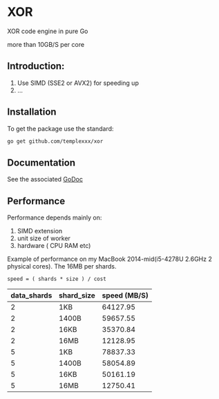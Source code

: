 # XOR

XOR code engine in pure Go

more than 10GB/S per core

## Introduction:

1. Use SIMD (SSE2 or AVX2) for speeding up
2. ...

## Installation
To get the package use the standard:
```bash
go get github.com/templexxx/xor
```

## Documentation

See the associated [GoDoc](http://godoc.org/github.com/templexxx/xor)


## Performance

Performance depends mainly on:

1. SIMD extension
2. unit size of worker
3. hardware ( CPU RAM etc)

Example of performance on my MacBook 2014-mid(i5-4278U 2.6GHz 2 physical cores). The 16MB per shards.
```
speed = ( shards * size ) / cost
```
| data_shards    | shard_size |speed (MB/S) |
|----------|----|-----|
| 2       |1KB|64127.95  |
|2|1400B|59657.55|
|2|16KB|35370.84|
| 2       | 16MB|12128.95 |
| 5       |1KB| 78837.33 |
|5|1400B|58054.89|
|5|16KB|50161.19|
|5| 16MB|12750.41|
